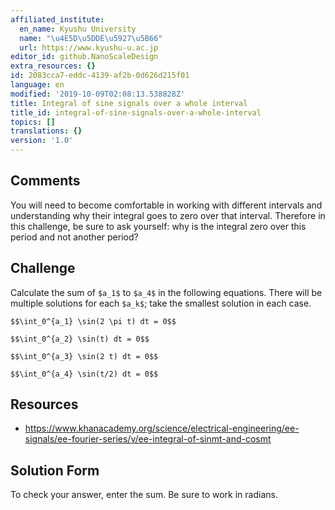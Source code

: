 ```yaml
---
affiliated_institute:
  en_name: Kyushu University
  name: "\u4E5D\u5DDE\u5927\u5B66"
  url: https://www.kyushu-u.ac.jp
editor_id: github.NanoScaleDesign
extra_resources: {}
id: 2083cca7-eddc-4139-af2b-0d626d215f01
language: en
modified: '2019-10-09T02:08:13.538828Z'
title: Integral of sine signals over a whole interval
title_id: integral-of-sine-signals-over-a-whole-interval
topics: []
translations: {}
version: '1.0'
---
```


## Comments
You will need to become comfortable in working with different intervals and understanding why their integral goes to zero over that interval. Therefore in this challenge, be sure to ask yourself: why is the integral zero over this period and not another period?


## Challenge
Calculate the sum of `$a_1$` to `$a_4$` in the following equations. There will be multiple solutions for each `$a_k$`; take the smallest solution in each case.

`$$\int_0^{a_1} \sin(2 \pi t) dt = 0$$`

`$$\int_0^{a_2} \sin(t) dt = 0$$`

`$$\int_0^{a_3} \sin(2 t) dt = 0$$`

`$$\int_0^{a_4} \sin(t/2) dt = 0$$`


## Resources
- https://www.khanacademy.org/science/electrical-engineering/ee-signals/ee-fourier-series/v/ee-integral-of-sinmt-and-cosmt


## Solution Form
To check your answer, enter the sum. Be sure to work in radians.
